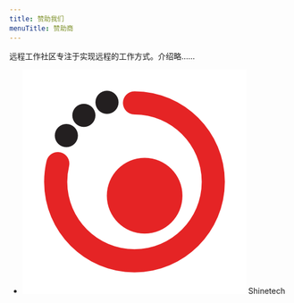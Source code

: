 ```yaml
---
title: 赞助我们
menuTitle: 赞助商
---
```


远程工作社区专注于实现远程的工作方式。介绍略……

* ![Shinetech](./shinetech-logo.png) Shinetech
